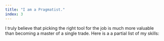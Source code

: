 ```yaml
---
title: "I am a Pragmatist."
index: 3
---
```


I truly believe that picking the right tool for the job is much more valuable
than becoming a master of a single trade. Here is a a partial list of my skills:
